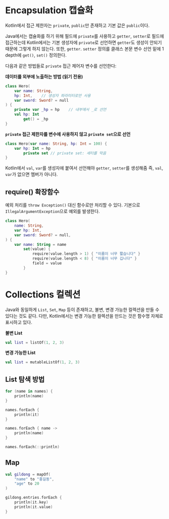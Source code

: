 # Encapsulation 캡슐화

Kotlin에서 접근 제한자는 `private`, `public`만 존재하고 기본 값은 `public`이다.

Java에서는 캡슐화를 하기 위해 필드에 `private`를 사용하고 `getter`, `setter`로 필드에 접근하는데
Kotlin에서는 기본 생성자에 `private`로 선언하면 `getter`도 생성이 안되기 때문에 그렇게 하지 않는다.
또한, `getter`. `setter` 정의를 클래스 본문 변수 선언 밑에 1 depth에 `get()`, `set()` 정의한다.

다음과 같은 방법들로 `private` 접근 제어자 변수를 선언한다:

**데이터를 외부에 노출하는 방법 (읽기 전용)**
```kotlin
class Hero(
    var name: String,
    hp: Int,    // 생성자 파라미터로만 사용
    var sword: Sword? = null
) {
    private var _hp = hp    // 내부에서 _로 선언
    val hp: Int
        get() = _hp
}
```
**`private` 접근 제한자를 변수에 사용하지 않고 `private set`으로 선언** 
```kotlin
class Hero(var name: String, hp: Int = 100) {
    var hp: Int = hp
        private set // private set: 세터를 막음
}
```

Kotlin에서 `val`, `var`를 생성자에 붙여서 선언해야 `getter`, `setter`를 생성해줌
즉, `val`, `var`가 없으면 멤버가 아니다.

## require() 확장함수
예외 처리를 `throw Exception()` 대신 함수로만 처리할 수 있다.
기본으로 `IllegalArgumentException`으로 예외를 발생한다.

```kotlin
class Hero(
    name: String,
    var hp: Int,
    var sword: Sword? = null,
) {
    var name: String = name
        set(value) {
            require(value.length > 1) { "이름이 너무 짧습니다" }
            require(value.length < 8) { "이름이 너무 깁니다" }
            field = value
        }
}
```

# Collections 컬렉션

Java와 동일하게 `List`, `Set`, `Map` 등이 존재하고, 불변, 변경 가능한 컬렉션을 만들 수 있다는 것도 같다.
다만, Kotlin에서는 변경 가능한 컬렉션을 만드는 것은 함수명 자체로 표시하고 있다.

**불변 List**
```kotlin
val list = listOf(1, 2, 3)
```

**변경 가능한 List**
```kotlin
val list = mutableListOf(1, 2, 3)
```
## List 탐색 방법

```kotlin
for (name in names) {
    println(name)
}

names.forEach {
    println(it)
}

names.forEach { name ->
    println(name)
}

names.forEach(::println)
```

## Map

```kotlin
val gildong = mapOf(
    "name" to "홍길동",
    "age" to 20
)

gildong.entries.forEach {
    println(it.key)
    println(it.value)
}
```
